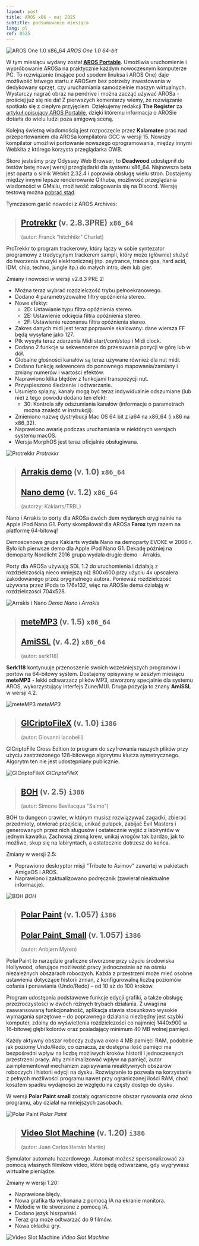 ```yaml
---
layout: post
title: AROS x86 - maj 2025
subtitle: podsumowanie miesiąca
lang: pl
ref: 0525
---
```



![AROS One 1.0 x86_64](/assets/img/0525/arosone64.jpg)
*AROS One 1.0 64-bit*

W tym miesiącu wydany został **[AROS Portable](https://arosnews.github.io/aros-portable)**. Umożliwia uruchomienie i wypróbowanie AROSa na praktycznie każdym nowoczesnym komputerze PC. To rozwiązanie (mające pod spodem linuksa i AROS One) daje możliwość łatwego startu z AROSem bez potrzeby inwestowania w dedykowany sprzęt, czy uruchamiania samodzielnie maszyn wirtualnych. Wystarczy nagrać obraz na pendrive i można zacząć używać AROSa - prościej już się nie da! Z pierwszych komentarzy wiemy, że rozwiązanie spotkało się z ciepłym przyjęciem. Dziękujemy redakcji **The Register** za [artykuł opisujący AROS Portable](https://www.theregister.com/2025/05/22/aros_live), dzięki któremu informacja o AROSie dotarła do wielu ludzi poza amigową sceną.  

Kolejną świetną wiadomością jest rozpoczęcie przez **Kalamatee** prac nad przeportowaniem dla AROSa kompilatora GCC w wersji 15. Nowszy kompilator umożliwi portowanie nowszego oprogramowania, między innymi Webkita z którego korzysta przeglądarka OWB.

Skoro jesteśmy przy Odyssey Web Browser, to **Deadwood** udostępnił do testów betę nowej wersji przeglądarki dla systemu x86_64. Najnowsza beta jest oparta o silnik Webkit 2.32.4 i poprawia obsługę wielu stron. Dostajemy między innymi lepsze renderowanie Githuba, możliwość przeglądania wiadomości w GMailu, możliwość zalogowania się na Discord. Wersję testową można [pobrać stąd](https://www.arosworld.org/infusions/forum/viewthread.php?thread_id=1175&rowstart=40#post_8342).

Tymczasem garść nowości z AROS Archives:

> ## [Protrekkr](https://archives.arosworld.org/?function=showfile&file=audio/edit/protrekkr.x86_64-aros-v11.zip) (v. 2.8.3PRE) `x86_64`
> (autor:	Franck “hitchhikr” Charlet)

ProTrekkr to program trackerowy, który łączy w sobie syntezator programowy z tradycyjnym trackerem sampli, który może (głównie) służyć do tworzenia muzyki elektronicznej (np. psytrance, trance goa, hard acid, IDM, chip, techno, jungle itp.) do małych intro, dem lub gier.

Zmiany i nowości w wersji v2.8.3 PRE 2:

- Można teraz wybrać rozdzielczość trybu pełnoekranowego.
- Dodano 4 parametryzowalne filtry opóźnienia stereo.
- Nowe efekty:
  - 2D: Ustawianie typu filtra opóźnienia stereo.
  - 2E: Ustawienie odcięcia filtra opóźnienia stereo.
  - 2F: Ustawienie rezonansu filtra opóźnienia stereo.
- Zakres danych midi jest teraz poprawnie skalowany: dane wiersza FF będą wysyłane jako 127.
- Ptk wysyła teraz zdarzenia Midi start/cont/stop i Midi clock.
- Dodano 2 funkcje w sekwencerze do przesuwania pozycji w górę lub w dół.
- Globalne głośności kanałów są teraz używane również dla nut midi.
- Dodano funkcję sekwencera do ponownego mapowania/zamiany i zmiany numerów i wartości efektów.
- Naprawiono kilka błędów z funkcjami transpozycji nut.
- Przyspieszono śledzenie i odtwarzanie.
- Usunięto splajny, kanały mogą być teraz indywidualnie odszumiane (lub nie) z tego powodu dodano ten efekt:
  - 30: Kontrola siły odszumiania kanałów (informacje o parametrach można znaleźć w instrukcji).
- Zmieniono nazwę dystrybucji Mac OS 64 bit z ia64 na x86_64 (i x86 na x86_32).
- Naprawiono awarię podczas uruchamiania w niektórych wersjach systemu macOS.
- Wersja MorphOS jest teraz oficjalnie obsługiwana.

![Protrekkr](/assets/img/0525/protrekkr.jpg)
*Protrekkr*

> ## [Arrakis demo](https://archives.arosworld.org/?function=showfile&file=demo/scene/arrakis.x86_64-aros-v11.zip) (v. 1.0) `x86_64`
> ## [Nano demo](https://archives.arosworld.org/?function=showfile&file=demo/scene/nano.x86_64-aros-v11.zip) (v. 1.2) `x86_64`
> (autorzy: Kakiarts/TRBL)

Nano i Arrakis to porty dla AROSa dwóch dem wydanych oryginalnie na Apple iPod Nano G1. Porty skompilował dla AROSa **Farox** tym razem na platformę 64-bitową!

Demoscenowa grupa Kakiarts wydała Nano na demoparty EVOKE w 2006 r. Było ich pierwsze demo dla Apple iPod Nano G1. Dekadę później na demoparty Nordlicht 2016 grupa wydała drugie demo - Arrakis.

Porty dla AROSa używają SDL 1.2 do uruchomienia i działają z rozdzielczością nieco mniejszą niż 800x600 przy użyciu 4x upscalera zakodowanego przez oryginalnego autora. Ponieważ rozdzielczość używana przez iPoda to 176x132, więc na AROSie dema działają w rozdzielczości 704x528.

![Arrakis i Nano](/assets/img/0525/arrakisnano.png)
*Dema Nano i Arrakis*

> ## [meteMP3](https://archives.arosworld.org/?function=showfile&file=audio/play/metemp3.x86_64-aros-v11.zip) (v. 1.5) `x86_64`
> ## [AmiSSL](https://archives.arosworld.org/?function=showfile&file=network/misc/amissl.x86_64-aros-v11.zip) (v. 4.2) `x86_64`
> (autor: serk118)

**Serk118** kontynuuje przenoszenie swoich wcześniejszych programów i portów na 64-bitowy system. Dostajemy opisywany w zeszłym miesiącu **meteMP3** - lekki odtwarzacz plików MP3, stworzony specjalnie dla systemu AROS, wykorzystujący interfejs Zune/MUI. Druga pozycja to znany **AmiSSL** w wersji 4.2.

![meteMP3](/assets/img/0425/metemp3.png)
*meteMP3*

> ## [GICriptoFileX](https://archives.arosworld.org/?function=showfile&file=utility/misc/gicriptofilex.i386-aros.zip) (v. 1.0) `i386`
> (autor:	Giovanni Iacobelli)

GICriptoFile Cross Edition to program do szyfrowania naszych plików przy użyciu zastrzeżonego 128-bitowego algorytmu klucza symetrycznego. Algorytm ten nie jest udostępniany publicznie.

![GICriptoFileX](/assets/img/0525/gicriptofile.jpg)
*GICriptoFileX*

> ## [BOH](https://archives.arosworld.org/?function=showfile&file=game/action/boh.i386-aros.lha) (v. 2.5) `i386`
> (autor:	Simone Bevilacqua "Saimo")

BOH to dungeon crawler, w którym musisz rozwiązywać zagadki, zbierać przedmioty, otwierać przejścia, unikać pułapek, zabijać Evil Masters i generowanych przez nich sługusów i ostatecznie wyjść z labiryntów w jednym kawałku. Zachowaj zimną krew, unikaj wrogów tak bardzo, jak to możliwe, skup się na labiryntach, a ostatecznie dotrzesz do końca.

Zmiany w wersji 2.5:
- Poprawiono deskryptor misji "Tribute to Asimov" zawartej w pakietach AmigaOS i AROS.
- Naprawiono i zaktualizowano podręcznik (zawierał nieaktualne informacje).

![BOH](/assets/img/boh.jpg)
*BOH*

> ## [Polar Paint](https://archives.arosworld.org/?function=showfile&file=graphics/edit/polarpaint_aros.lha) (v. 1.057) `i386`
> ## [Polar Paint_Small](https://archives.arosworld.org/?function=showfile&file=graphics/edit/polarpaint_small_aros.lha) (v. 1.057) `i386`
> (autor:	Anbjørn Myren)

PolarPaint to narzędzie graficzne stworzone przy użyciu środowiska Hollywood, oferujące możliwość pracy jednocześnie aż na ośmiu niezależnych obszarach roboczych. Każda z przestrzeni może mieć osobne ustawienia dotyczące historii zmian, z konfigurowalną liczbą poziomów cofania i ponawiania (Undo/Redo) – od 10 aż do 100 kroków.

Program udostępnia podstawowe funkcje edycji grafiki, a także obsługę przezroczystości w dwóch różnych trybach działania. Z uwagi na zaawansowaną funkcjonalność, aplikacja stawia stosunkowo wysokie wymagania sprzętowe – do poprawnego działania niezbędny jest szybki komputer, zdolny do wyświetlenia rozdzielczości co najmniej 1440x900 w 16-bitowej głębi kolorów oraz posiadający minimum 40 MB wolnej pamięci.

Każdy aktywny obszar roboczy zużywa około 4 MB pamięci RAM, podobnie jak poziomy Undo/Redo, co oznacza, że dostępna ilość pamięci ma bezpośredni wpływ na liczbę możliwych kroków historii i jednoczesnych przestrzeni pracy. Aby zminimalizować wpływ na pamięć, autor zaimplementował mechanizm zapisywania nieaktywnych obszarów roboczych i historii edycji na dysku. Rozwiązanie to pozwala na korzystanie z pełnych możliwości programu nawet przy ograniczonej ilości RAM, choć kosztem spadku wydajności ze względu na częsty dostęp do dysku.

W wersji **Polar Paint small** zostały ograniczone obszar rysowania oraz okno programu, aby działał na mniejszych zasobach.

![Polar Paint](/assets/img/0425/polarpaint.jpg)
*Polar Paint*

> ## [Video Slot Machine](https://archives.arosworld.org/?function=showfile&file=game/board/videoslotmachine.lha) (v. 1.20) `i386`
> (autor:	Juan Carlos Herrán Martín)

Symulator automatu hazardowego. Automat możesz spersonalizować za pomocą własnych filmików video, które będą odtwarzane, gdy wygrywasz wirtualne pieniądze.

Zmiany w wersji 1.20:
- Naprawione błędy.
- Nowa grafika tła wykonana z pomocą IA na ekranie monitora.
- Melodie w tle stworzone z pomocą IA.
- Dodano język hiszpański.
- Teraz gra może odtwarzać do 9 filmów.
- Nowa okładka gry.

![Video Slot Machine](/assets/img/0525/vsm.jpg)
*Video Slot Machine*

